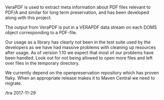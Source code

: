 VeraPDF is used to extract meta information about PDF files relevant
to PDF/A and similar for long term preservation, and has been developed
along with this project.

The output from VeraPDF is put in a VERAPDF data stream on each DOMS 
object corresponding to a PDF-file.

Our usage as a library has clearly not been in the test suite used
by the developers as we have had massive problems with cleaning
up resources after usage.  As of version 1.10 we expect that most
of our problems have been handled.  Look out for not being allowed to
open more files and left over files in the temporary directory.

We currently depend on the openpreservation repository which has
proven flaky.  When an appropriate release makes it to Maven Central we need to migrate.

/tra 2017-11-29
